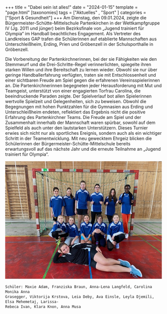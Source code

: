 +++
title = "Dabei sein ist alles!"
date = "2024-01-15"
template = "page.html"
[taxonomies]
tags = ["Aktuelles" , "Sport" ]
categories = ["Sport & Gesundheit"]
+++
Am Dienstag, den 09.01.2024, zeigte die Bürgermeister-Schütte-Mittelschule
Partenkirchen in der Wettkampfgruppe IV (Jg. 2011 und jünger) beim
Bezirksfinale von „Jugend trainiert für Olympia“ im Handball beachtliches
Engagement. Als Vertreter des Landkreises GAP trafen die Schülerinnen auf
etablierte Mannschaften aus Unterschleißheim, Erding, Prien und Gröbenzell in
der Schulsporthalle in Gröbenzell.

<!-- more -->

Die Vorbereitung der Partenkirchnerinnen, bei der sie Fähigkeiten wie den
Stemmwurf und die Drei-Schritte-Regel verinnerlichten, spiegelte ihren starken
Willen und ihre Bereitschaft zu lernen wieder. Obwohl sie nur über geringe
Handballerfahrung verfügten, traten sie mit Entschlossenheit und einer
sichtbaren Freude am Spiel gegen die erfahrenen Vereinsspielerinnen an.
Die Partenkirchnerinnen begegneten jeder Herausforderung mit Mut und
Teamgeist, unterstützt von einer engagierten Torfrau Carolina, die
beeindruckende Paraden zeigte. Der Spielverlauf bot allen Spielerinnen
wertvolle Spielzeit und Gelegenheiten, sich zu beweisen.
Obwohl die Begegnungen mit hohen Punktzahlen für die Gymnasien aus Erding
und Unterschleißheim endeten, reflektiert das Ergebnis nicht die positive
Erfahrung des Partenkirchner Teams. Die Freude am Spiel und der
Zusammenhalt innerhalb der Mannschaft waren spürbar, sowohl auf dem
Spielfeld als auch unter den lautstarken Unterstützern.
Dieses Turnier erwies sich nicht nur als sportliches Ereignis, sondern auch als
ein wichtiger Schritt in der Teamentwicklung. Mit neu gewecktem Ehrgeiz
blicken die Schülerinnen der Bürgermeister-Schütte-Mittelschule bereits
erwartungsvoll auf das nächste Jahr und die erneute Teilnahme an „Jugend
trainiert für Olympia“.

![](images/Bild1.jpeg)

```Betreuer: Johanna Saul
Schüler: Maxie Adam, Franziska Braun, Anna-Lena Langfeld, Carolina Monika Anna
Grasegger, Viktorija Krstova, Leia Deby, Ava Einsle, Leyla Djemili, Elsa Mehemetaj, Larissa-
Rebeca Ivan, Klara Knon, Anna Musa